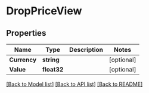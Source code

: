 # DropPriceView

## Properties

Name | Type | Description | Notes
------------ | ------------- | ------------- | -------------
**Currency** | **string** |  | [optional] 
**Value** | **float32** |  | [optional] 

[[Back to Model list]](../README.md#documentation-for-models) [[Back to API list]](../README.md#documentation-for-api-endpoints) [[Back to README]](../README.md)


